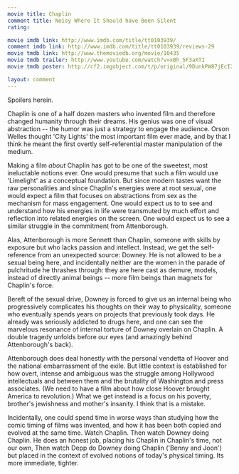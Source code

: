 ```yaml
---
movie title: Chaplin
comment title: Noisy Where It Should have Been Silent
rating: 

movie imdb link: http://www.imdb.com/title/tt0103939/
comment imdb link: http://www.imdb.com/title/tt0103939/reviews-29
movie tmdb link: http://www.themoviedb.org/movie/10435
movie tmdb trailer: http://www.youtube.com/watch?v=xBh_5F3aXTI
movie tmdb poster: http://cf2.imgobject.com/t/p/original/9DunkPW87jEcI2urwQOMGMrvDQS.jpg

layout: comment
---
```


Spoilers herein.

Chaplin is one of a half dozen masters who invented film and therefore changed humanity through their dreams. His genius was one of visual abstraction -- the humor was just a strategy to engage the audience. Orson Welles thought 'City Lights' the most important film ever made, and by that I think he meant the first overtly self-referential master manipulation of the medium.

Making a film _about_ Chaplin has got to be one of the sweetest, most ineluctable notions ever. One would presume that such a film would use 'Limelight' as a conceptual foundation. But since modern tastes want the raw personalities and since Chaplin's energies were at root sexual, one would expect a film that focuses on abstractions from sex as the mechanism for mass engagement. One would expect us to to see and understand how his energies in life were transmuted by much effort and reflection into related energies on the screen. One would expect us to see a similar struggle in the commitment from Attenborough.

Alas, Attenborough is more Sennett than Chaplin, someone with skills by exposure but who lacks passion and intellect. Instead, we get the self-reference from an unexpected source: Downey. He is not allowed to be a sexual being here, and incidentally neither are the women in the parade of pulchritude he thrashes through: they are here cast as demure, models, instead of directly animal beings -- more film beings than magnets for Chaplin's force.

Bereft of the sexual drive, Downey is forced to give us an internal being who progressively complicates his thoughts on their way to physicality, someone who eventually spends years on projects that previously took days. He already was seriously addicted to drugs here, and one can see the marvelous resonance of internal torture of Downey overlain on Chaplin. A double tragedy unfolds before our eyes (and amazingly behind Attenborough's back). 

Attenborough does deal honestly with the personal vendetta of Hoover and the national embarrassment of the exile. But little context is established for how overt, intense and ambiguous was the struggle among Hollywood intellectuals and between them and the brutality of Washington and press associates. (We need to have a film about how close Hoover brought America to revolution.) What we get instead is a focus on his poverty, brother's jewishness and mother's insanity. I think that is a mistake.

Incidentally, one could spend time in worse ways than studying how the comic timing of films was invented, and how it has been both copied and evolved at the same time. Watch Chaplin. Then watch Downey doing Chaplin. He does an honest job, placing his Chaplin in Chaplin's time, not our own, Then watch Depp do Downey doing Chaplin ('Benny and Joon') but placed in the context of evolved notions of today's physical timing. Its more immediate, tighter.